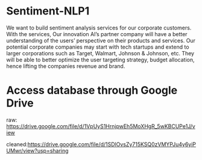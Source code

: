 # Sentiment-NLP1
We want to build sentiment analysis services for our corporate customers. 
With the services, Our innovation AI’s partner company will have a better understanding of the users’ perspective on their products and services.
Our potential corporate companies may start with tech startups and extend to larger corporations such as Target, Walmart, Johnson & Johnson, etc. 
They will be able to better optimize the user targeting strategy, budget allocation, hence lifting the companies revenue and brand. 
# Access database through Google Drive
raw: https://drive.google.com/file/d/1VpUyS1HrnjpwEh5MoXHgR_5wKBCUPe1J/view 

cleaned:https://drive.google.com/file/d/1SDlOvsZy715KSQ0zVMYPJu4y6yiPUMwr/view?usp=sharing

